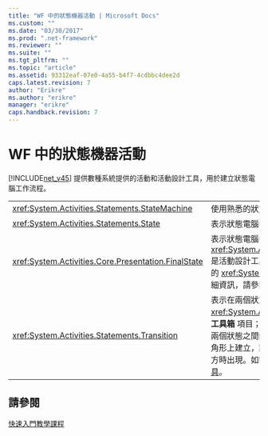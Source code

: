 ```yaml
---
title: "WF 中的狀態機器活動 | Microsoft Docs"
ms.custom: ""
ms.date: "03/30/2017"
ms.prod: ".net-framework"
ms.reviewer: ""
ms.suite: ""
ms.tgt_pltfrm: ""
ms.topic: "article"
ms.assetid: 93312eaf-07e0-4a55-b4f7-4cdbbc4dee2d
caps.latest.revision: 7
author: "Erikre"
ms.author: "erikre"
manager: "erikre"
caps.handback.revision: 7
---
```

# WF 中的狀態機器活動
[!INCLUDE[net_v45](../../../includes/net-v45-md.md)] 提供數種系統提供的活動和活動設計工具，用於建立狀態電腦工作流程。  
  
|||  
|-|-|  
|<xref:System.Activities.Statements.StateMachine>|使用熟悉的狀態電腦開發架構執行包含的活動。|  
|<xref:System.Activities.Statements.State>|表示狀態電腦中的狀態。|  
|<xref:System.Activities.Core.Presentation.FinalState>|表示狀態電腦中的終止狀態。<xref:System.Activities.Core.Presentation.FinalState> 是活動設計工具，使用時會建立預先設定為終止狀態的 <xref:System.Activities.Statements.State>。如需詳細資訊，請參閱 [FinalState 活動設計工具](../Topic/FinalState%20Activity%20Designer.md)。|  
|<xref:System.Activities.Statements.Transition>|表示在兩個狀態之間轉換。<xref:System.Activities.Statements.Transition> 沒有 **工具箱** 項目；轉換會在工作流程設計工具上利用拖曳兩個狀態之間的線條而建立，或透過將狀態放置在三角形上建立，該三角形會在滑鼠移到其中一個狀態上方時出現。如需詳細資訊，請參閱[轉換活動設計工具](../Topic/Transition%20Activity%20Designer.md)。|  
  
## 請參閱  
 [快速入門教學課程](../../../docs/framework/windows-workflow-foundation//getting-started-tutorial.md)